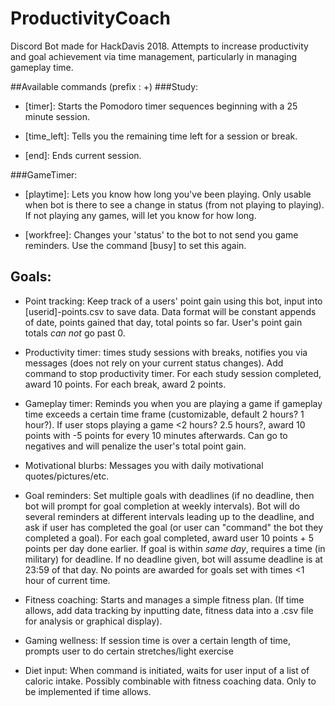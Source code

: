 # ProductivityCoach
Discord Bot made for HackDavis 2018.
Attempts to increase productivity and goal achievement via time management, particularly in managing gameplay time.

##Available commands (prefix : +)
###Study:
* [timer]: Starts the Pomodoro timer sequences beginning with a 25 minute session.

* [time_left]: Tells you the remaining time left for a session or break.

* [end]: Ends current session.

###GameTimer:
* [playtime]: Lets you know how long you've been playing. Only usable when bot is there to see a change in status (from not playing to playing). If not playing any games, will let you know for how long.

* [workfree]: Changes your 'status' to the bot to not send you game reminders. Use the command [busy] to set this again. 

## Goals:
* Point tracking: Keep track of a users' point gain using this bot, input into [userid]-points.csv to save data. Data format will be constant appends of date, points gained that day, total points so far. User's point gain totals _can not_ go past 0.

* Productivity timer: times study sessions with breaks, notifies you via messages (does not rely on your current status changes). Add command to stop productivity timer. For each study session completed, award 10 points. For each break, award 2 points.

* Gameplay timer: Reminds you when you are playing a game if gameplay time exceeds a certain time frame (customizable, default 2 hours? 1 hour?). If user stops playing a game <2 hours? 2.5 hours?, award 10 points with -5 points for every 10 minutes afterwards. Can go to negatives and will penalize the user's total point gain.  

* Motivational blurbs: Messages you with daily motivational quotes/pictures/etc.

* Goal reminders: Set multiple goals with deadlines (if no deadline, then bot will prompt for goal completion at weekly intervals). Bot will do several reminders at different intervals leading up to the deadline, and ask if user has completed the goal (or user can "command" the bot they completed a goal). For each goal completed, award user 10 points + 5 points per day done earlier. If goal is within _same day_, requires a time (in military) for deadline. If no deadline given, bot will assume deadline is at 23:59 of that day. No points are awarded for goals set with times <1 hour of current time.

* Fitness coaching: Starts and manages a simple fitness plan. (If time allows, add data tracking by inputting date, fitness data into a .csv file for analysis or graphical display).

* Gaming wellness: If session time is over a certain length of time, prompts user to do certain stretches/light exercise

* Diet input: When command is initiated, waits for user input of a list of caloric intake. Possibly combinable with fitness coaching data. Only to be implemented if time allows.
